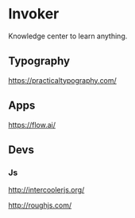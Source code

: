 # Invoker
Knowledge center to learn anything.

## Typography

https://practicaltypography.com/

## Apps

https://flow.ai/

## Devs

### Js

http://intercoolerjs.org/

http://roughjs.com/
